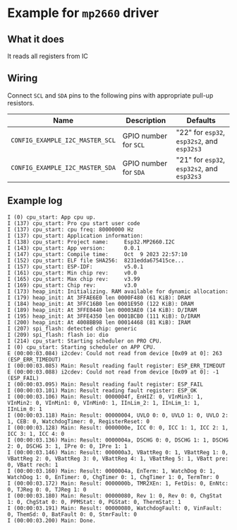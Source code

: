 # Example for `mp2660` driver

## What it does

It reads all registers from IC

## Wiring

Connect `SCL` and `SDA` pins to the following pins with appropriate pull-up
resistors.

| Name | Description | Defaults |
|------|-------------|----------|
| `CONFIG_EXAMPLE_I2C_MASTER_SCL` | GPIO number for `SCL` | "22" for `esp32`, `esp32s2`, and `esp32s3` |
| `CONFIG_EXAMPLE_I2C_MASTER_SDA` | GPIO number for `SDA` | "21" for `esp32`, `esp32s2`, and `esp32s3` |

## Example log

```console
I (0) cpu_start: App cpu up.
I (137) cpu_start: Pro cpu start user code
I (137) cpu_start: cpu freq: 80000000 Hz
I (137) cpu_start: Application information:
I (138) cpu_start: Project name:     Esp32.MP2660.I2C
I (143) cpu_start: App version:      0.0.1
I (147) cpu_start: Compile time:     Oct  9 2023 22:57:10
I (152) cpu_start: ELF file SHA256:  8231edda675415ce...
I (157) cpu_start: ESP-IDF:          v5.0.1
I (161) cpu_start: Min chip rev:     v0.0
I (165) cpu_start: Max chip rev:     v3.99
I (169) cpu_start: Chip rev:         v3.0
I (173) heap_init: Initializing. RAM available for dynamic allocation:
I (179) heap_init: At 3FFAE6E0 len 0000F480 (61 KiB): DRAM
I (184) heap_init: At 3FFC16B0 len 0001E950 (122 KiB): DRAM
I (189) heap_init: At 3FFE0440 len 00003AE0 (14 KiB): D/IRAM
I (195) heap_init: At 3FFE4350 len 0001BCB0 (111 KiB): D/IRAM
I (200) heap_init: At 4008BB98 len 00014468 (81 KiB): IRAM
I (207) spi_flash: detected chip: generic
I (209) spi_flash: flash io: dio
I (214) cpu_start: Starting scheduler on PRO CPU.
I (0) cpu_start: Starting scheduler on APP CPU.
E (00:00:03.084) i2cdev: Could not read from device [0x09 at 0]: 263 (ESP_ERR_TIMEOUT)
I (00:00:03.085) Main: Result reading fault register: ESP_ERR_TIMEOUT
E (00:00:03.088) i2cdev: Could not read from device [0x09 at 0]: -1 (ESP_FAIL)
I (00:00:03.095) Main: Result reading fault register: ESP_FAIL
I (00:00:03.101) Main: Result reading fault register: ESP_OK
I (00:00:03.106) Main: Result: 0000004f, EnHIZ: 0, VInMin3: 1, VInMin2: 0, VInMin1: 0, VInMin0: 1, IInLim_2: 1, IInLim_1: 1, IInLim_0: 1
I (00:00:03.118) Main: Result: 00000004, UVLO 0: 0, UVLO 1: 0, UVLO 2: 1, CEB: 0, WatchdogTimer: 0, RegisterReset: 0
I (00:00:03.128) Main: Result: 0000000e, ICC 0: 0, ICC 1: 1, ICC 2: 1, ICC 3: 1, ICC 4: 0
I (00:00:03.136) Main: Result: 0000004a, DSCHG 0: 0, DSCHG 1: 1, DSCHG 2: 0, DSCHG 3: 1, IPre 0: 0, IPre 1: 1
I (00:00:03.146) Main: Result: 000000a3, VBattReg 0: 1, VBattReg 1: 0, VBattReg 2: 0, VBattReg 3: 0, VBattReg 4: 1, VBattReg 5: 1, VBatt pre: 0, VBatt rech: 1
I (00:00:03.160) Main: Result: 0000004a, EnTerm: 1, WatchDog 0: 1, WatchDog 1: 0, EnTimer: 0, ChgTimer 0: 1, ChgTimer 1: 0, TermTmr: 0
I (00:00:03.172) Main: Result: 0000000b, TMR2XEn: 1, FetDis: 0, EnNtc: 0, TJReg 0: 0, TJReg 1: 0
I (00:00:03.180) Main: Result: 00000080, Rev 1: 0, Rev 0: 0, ChgStat 1: 0, ChgStat 0: 0, PPMStat: 0, PGStat: 0, ThermStat: 1
I (00:00:03.191) Main: Result: 00000080, WatchdogFault: 0, VinFault: 0, ThemSd: 0, BatFault 0: 0, StmrFault: 0
I (00:00:03.200) Main: Done.
```
